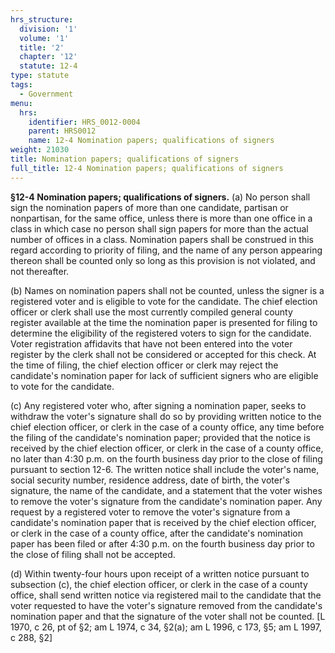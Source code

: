 ```yaml
---
hrs_structure:
  division: '1'
  volume: '1'
  title: '2'
  chapter: '12'
  statute: 12-4
type: statute
tags:
  - Government
menu:
  hrs:
    identifier: HRS_0012-0004
    parent: HRS0012
    name: 12-4 Nomination papers; qualifications of signers
weight: 21030
title: Nomination papers; qualifications of signers
full_title: 12-4 Nomination papers; qualifications of signers
---
```

**§12-4 Nomination papers; qualifications of signers.** (a) No person shall sign the nomination papers of more than one candidate, partisan or nonpartisan, for the same office, unless there is more than one office in a class in which case no person shall sign papers for more than the actual number of offices in a class. Nomination papers shall be construed in this regard according to priority of filing, and the name of any person appearing thereon shall be counted only so long as this provision is not violated, and not thereafter.

(b) Names on nomination papers shall not be counted, unless the signer is a registered voter and is eligible to vote for the candidate. The chief election officer or clerk shall use the most currently compiled general county register available at the time the nomination paper is presented for filing to determine the eligibility of the registered voters to sign for the candidate. Voter registration affidavits that have not been entered into the voter register by the clerk shall not be considered or accepted for this check. At the time of filing, the chief election officer or clerk may reject the candidate's nomination paper for lack of sufficient signers who are eligible to vote for the candidate.

(c) Any registered voter who, after signing a nomination paper, seeks to withdraw the voter's signature shall do so by providing written notice to the chief election officer, or clerk in the case of a county office, any time before the filing of the candidate's nomination paper; provided that the notice is received by the chief election officer, or clerk in the case of a county office, no later than 4:30 p.m. on the fourth business day prior to the close of filing pursuant to section 12-6\. The written notice shall include the voter's name, social security number, residence address, date of birth, the voter's signature, the name of the candidate, and a statement that the voter wishes to remove the voter's signature from the candidate's nomination paper. Any request by a registered voter to remove the voter's signature from a candidate's nomination paper that is received by the chief election officer, or clerk in the case of a county office, after the candidate's nomination paper has been filed or after 4:30 p.m. on the fourth business day prior to the close of filing shall not be accepted.

(d) Within twenty-four hours upon receipt of a written notice pursuant to subsection (c), the chief election officer, or clerk in the case of a county office, shall send written notice via registered mail to the candidate that the voter requested to have the voter's signature removed from the candidate's nomination paper and that the signature of the voter shall not be counted. [L 1970, c 26, pt of §2; am L 1974, c 34, §2(a); am L 1996, c 173, §5; am L 1997, c 288, §2]